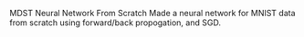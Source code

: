 MDST Neural Network From Scratch
Made a neural network for MNIST data from scratch using forward/back propogation, and SGD.
